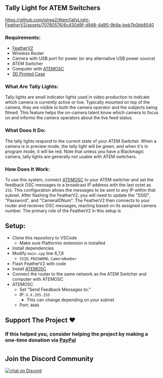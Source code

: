 ## Tally Light for ATEM Switchers


https://github.com/jshea2/AtemTallyLight-FeatherV2/assets/70780576/6c430d9f-d948-4d85-9b9a-beb7b0bb8540


### Requirements:
- [FeatherV2](https://www.adafruit.com/product/5400)
- Wireless Router
- Camera with USB port for power (or any alternative USB power source)
- ATEM Switcher
- Computer with [ATEMOSC](https://www.atemosc.com/)
- [3D Printed Case](https://www.thingiverse.com/thing:6387713)

### What Are Tally Lights:
Tally lights are small indicator lights used in video production to indicate which camera is currently active or live. Typically mounted on top of the camera, they are visible to both the camera operator and the subjects being filmed. This feature helps the on-camera talent know which camera to focus on and informs the camera operators about the live feed status.

### What Does It Do:
The tally lights respond to the current state of your ATEM Switcher. When a camera is in preview mode, the tally light will be green, and when it's in program mode, it will be red. Note that unless you have a Blackmagic camera, tally lights are generally not usable with ATEM switchers.

### How Does It Work:
To use this system, connect [ATEMOSC](https://www.atemosc.com/) to your ATEM switcher and set the feedback OSC messages to a broadcast IP address with the last octet as `255`. This configuration allows the messages to be sent to any IP within that subnet. After flashing the FeatherV2, you will need to update the "SSID", "Password", and "CameraIDNum". The FeatherV2 then connects to your router and receives OSC messages, reacting based on its assigned camera number. The primary role of the FeatherV2 in this setup is

## Setup:
- Clone this repository to VSCode
  - Make sure Platformio extension is installed
- Install dependencies
- Modify `main.cpp` line 6,7,8
  - `SSID`, `PASSWORD`, `CameraNumber`
- Flash FeatherV2 with code
- Install [ATEMOSC](https://www.atemosc.com/)
- Connect the router to the same network as the ATEM Switcher and computer with ATEMOSC
- ATEMOSC
    - Set "Send Feedback Messages to:"
    - IP: `X.X.255.255`
       - This can change depending on your subnet
    - Port: `8888`
 
## Support The Project ❤️
### If this helped you, consider helping the project by making a one-time donation via **[PayPal](http://paypal.me/joeshea2)**

#
## Join the Discord Community

<a href="https://discord.gg/FJ79AKPgSk">
        <img src="https://img.shields.io/discord/308323056592486420?logo=discord"
            alt="chat on Discord"></a>

